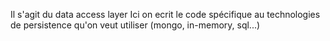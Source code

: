 Il s'agit du data access layer
Ici on ecrit le code spécifique au technologies de persistence qu'on veut utiliser (mongo, in-memory, sql...)